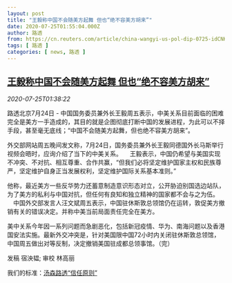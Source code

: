 ```yaml
---
layout: post
title: "王毅称中国不会随美方起舞 但也“绝不容美方胡来”"
date: 2020-07-25T01:55:04.000Z
author: 路透
from: https://cn.reuters.com/article/china-wangyi-us-pol-dip-0725-idCNKCS24Q028
tags: [ 路透 ]
categories: [ news, 路透 ]
---
```

<!--1595642104000-->
[王毅称中国不会随美方起舞 但也“绝不容美方胡来”](https://cn.reuters.com/article/china-wangyi-us-pol-dip-0725-idCNKCS24Q028)
------

<div>
<div><i>2020-07-25T01:38:22</i></div><div class="StandardArticleBody_body"><p>路透北京7月24日 - 中国国务委员兼外长王毅周五表示，中美关系目前面临的困难完全是美方一手造成的，其目的就是企图彻底打断中国的发展进程，为此可以不择手段，甚至毫无底线；“中国不会随美方起舞，但也绝不容美方胡来”。 </p><p>外交部网站周五晚间发文称，7月24日，国务委员兼外长王毅同德国外长马斯举行视频会晤时，应询介绍了当下的中美关系。 　王毅表示，中国仍希望与美国实现不冲突、不对抗、相互尊重、合作共赢，“但我们必将坚定维护国家主权和民族尊严，坚定维护自身正当发展权利，坚定维护国际关系基本准则。” </p><p>他称，最近美方一些反华势力还蓄意制造意识形态对立，公开胁迫别国选边站队，为了美方的私利与中国对抗，但任何有良知和独立精神的国家都不会与之为伍。 　中国外交部发言人汪文斌周五表示，中国驻休斯敦总领馆仍在运转，敦促美方撤销有关的错误决定。并称中美当前局面责任完全在美方。 </p><p>美中关系今年因一系列问题而急剧恶化，包括新冠疫情、华为、南海问题以及香港国安法实施。最新外交冲突是，针对美国限中国72小时内关闭驻休斯敦总领馆，中国周五做出对等反制，决定撤销美国驻成都总领事馆。（完）  </p><div class="Attribution_container"><div class="Attribution_attribution"><p class="Attribution_content">发稿 宿泱韫; 审校 林高丽 </p></div></div><div class="StandardArticleBody_trustBadgeContainer"><span class="StandardArticleBody_trustBadgeTitle">我们的标准：</span><span class="trustBadgeUrl"><a href="https://www.thomsonreuters.cn/content/dam/openweb/documents/pdf/china/brochures/about-us-1.pdf">汤森路透“信任原则”</a></span></div></div>
</div>
